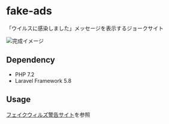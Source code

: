 # fake-ads
「ウイルスに感染しました」メッセージを表示するジョークサイト

![完成イメージ](https://qiita-image-store.s3.ap-northeast-1.amazonaws.com/0/36927/78df05c2-a41b-2da0-81cf-18887becee76.png  "完成イメージ")

## Dependency

- PHP 7.2
- Laravel Framework 5.8

## Usage

[フェイクウィルズ警告サイト](https://fake-ad.herokuapp.com/)を参照
